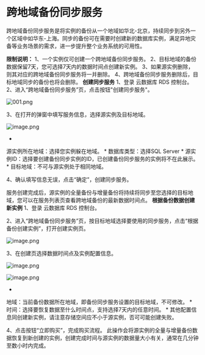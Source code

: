 # 跨地域备份同步服务

跨地域备份同步服务是将实例的备份从一个地域如华北-北京，持续同步到另外一个区域中如华东-上海。同步的备份可在需要时创建新的数据库实例，满足异地灾备等业务场景的需求，进一步提升整个业务系统的可用性。

**限制说明：**
1、一个实例仅可创建一个跨地域备份同步服务。
2、目标地域的备份数据保留7天，您可选择7天内的数据时间点创建新实例。
3、如果源实例删除，则其对应的跨地域备份同步服务将一并删除。
4、跨地域备份同步服务删除后，目标地域同步的备份也将会删除。
**创建同步服务**
1、登录 云数据库 RDS 控制台。
2、进入“跨地域备份同步服务”页，点击按钮"创建同步服务"。

![001.png](http://img1.jcloudcs.com/cms/8b280cf7-c2d0-4a7f-9cc3-e82a6eacb7b320180706155117.png)

3、在打开的弹窗中填写服务信息，选择源实例及目标地域。

![image.png](https://img1.jcloudcs.com/cms/6dce950b-1bdb-4d9f-a51f-9ac6841f59a020180713094758.png)

* 
源实例所在地域：选择您实例躲在地域。
* 
数据库类型：选择SQL Server
* 
源实例ID：选择要创建备份同步实例的ID，已创建备份同步服务的实例将不在此展示。
* 
目标地域：不可与源实例处于相同地域。

4、确认填写信息无误，点击“确定”，创建同步服务。

服务创建完成后，源实例的全量备份与增量备份将持续将同步至您选择的目标地域，您可以在服务列表页查看跨地域备份的最新数据时间点。
**根据备份数据创建新实例**
1、登录 云数据库 RDS 控制台。

2、进入“跨地域备份同步服务”页，按目标地域选择要使用的同步服务，点击“根据备份创建实例”，打开创建实例页。

![image.png](https://img1.jcloudcs.com/cms/20c53796-b49b-48e8-afe8-9f03a6c64f3720180713095121.png)

3、在创建页选择数据时间点及实例配置信息。

![image.png](https://img1.jcloudcs.com/cms/f5fa0a49-a956-4af1-9955-3f7ea25b1cc620180713095236.png)

![image.png](https://img1.jcloudcs.com/cms/7e69c480-9ade-481b-b1e7-f3f1064e1f8520180713095320.png)

* 
地域：当前备份数据所在地域，即备份同步服务设置的目标地域，不可修改。
* 
时间：选择要恢复数据至什么时间点，支持选择7天内的任意时间。
* 
其他配置信息同创建新实例，请注意存储空间应不小于源实例，否可可能创建失败。

4、点击按钮“立即购买”，完成购买流程。
此操作会将源实例的全量与增量备份数据恢复到新创建的实例，创建完成时间与源实例的数据量大小有关，通常在几分钟至数小时内完成。